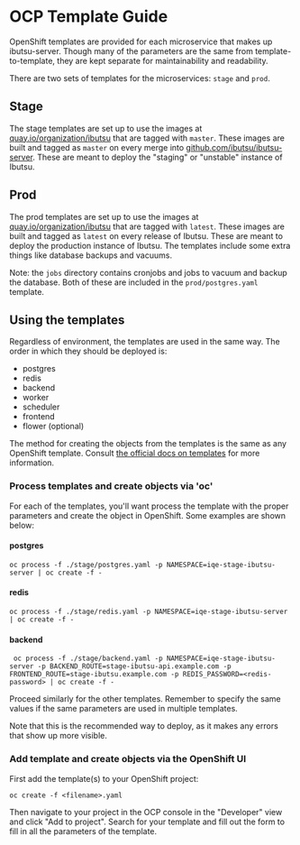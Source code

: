 # OCP Template Guide

OpenShift templates are provided for each microservice that makes up ibutsu-server. Though many of the
parameters are the same from template-to-template, they are kept separate for maintainability and
readability.

There are two sets of templates for the microservices: ``stage`` and ``prod``.

## Stage
The stage templates are set up to use the images at [quay.io/organization/ibutsu](https://quay.io/organization/ibutsu) that are tagged with
``master``. These images are built and tagged as ``master`` on every merge into [github.com/ibutsu/ibutsu-server](https://github.com/ibutsu/ibutsu-server).
These are meant to deploy the "staging" or "unstable" instance of Ibutsu.

## Prod
The prod templates are set up to use the images at [quay.io/organization/ibutsu](https://quay.io/organization/ibutsu) that are tagged with
``latest``. These images are built and tagged as ``latest`` on every release of Ibutsu. These are meant to deploy the production instance of Ibutsu. The templates include some extra things like database
backups and vacuums.

Note: the ``jobs`` directory contains cronjobs and jobs to vacuum and backup the database. Both of these
are included in the `prod/postgres.yaml` template.

## Using the templates

Regardless of environment, the templates are used in the same way. The order in which they should be
deployed is:
- postgres
- redis
- backend
- worker
- scheduler
- frontend
- flower (optional)

The method for creating the objects from the templates is the same as any OpenShift template. Consult
[the official docs on templates](https://docs.openshift.com/container-platform/4.9/openshift_images/using-templates.html) for
more information.

### Process templates and create objects via 'oc'
For each of the templates, you'll want process the template with the proper parameters and create the object in OpenShift.
Some examples are shown below:

#### postgres
```console
oc process -f ./stage/postgres.yaml -p NAMESPACE=iqe-stage-ibutsu-server | oc create -f -
```

#### redis
```console
oc process -f ./stage/redis.yaml -p NAMESPACE=iqe-stage-ibutsu-server | oc create -f -
```

#### backend
```console
 oc process -f ./stage/backend.yaml -p NAMESPACE=iqe-stage-ibutsu-server -p BACKEND_ROUTE=stage-ibutsu-api.example.com -p FRONTEND_ROUTE=stage-ibutsu.example.com -p REDIS_PASSWORD=<redis-password> | oc create -f -
```

Proceed similarly for the other templates. Remember to specify the same values if the same parameters are used in multiple templates.

Note that this is the recommended way to deploy, as it makes any errors that show up more visible.

### Add template and create objects via the OpenShift UI
First add the template(s) to your OpenShift project:

```console
oc create -f <filename>.yaml
```
Then navigate to your project in the OCP console in the "Developer" view and click "Add to project".
Search for your template and fill out the form to fill in all the parameters of the template.
